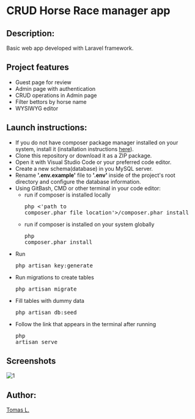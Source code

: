 
# CRUD Horse Race manager app

## Description:

Basic web app developed with Laravel framework. 

## Project features

- Guest page for review
- Admin page with authentication
- CRUD operations in Admin page
- Filter bettors by horse name
- WYSIWYG editor

## Launch instructions:

-   If you do not have composer package manager installed on your system, install it (installation instructions [here](https://getcomposer.org/download)).
-   Clone this repository or download it as a ZIP package.
-   Open it with Visual Studio Code or your preferred code editor.
-   Create a new schema(database) in you MySQL server.
-   Rename **'.env.example'** file to **'.env'** inside of the project's root directory and configure the database information.
-   Using GitBash, CMD or other terminal in your code editor:
    -   run if composer is installed locally <pre>php <'path to composer.phar file location'>/composer.phar install</pre>
    -   run if composer is installed on your system globally  <pre>php composer.phar install</pre>
-   Run <pre>php artisan key:generate</pre>
-   Run migrations to create tables<pre>php artisan migrate</pre> 
-   Fill tables with dummy data <pre>php artisan db:seed</pre>
-   Follow the link that appears in the terminal after running <pre>php artisan serve</pre>


## Screenshots

![1](https://user-images.githubusercontent.com/72792707/115993224-910e0200-a5da-11eb-95ee-ea3ba80948fc.JPG)

## Author:

[Tomas L.](https://github.com/tomas-land)

